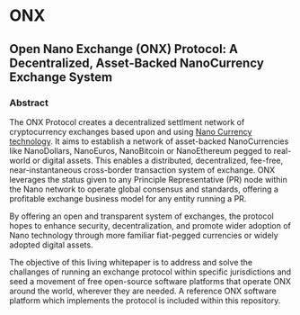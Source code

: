 # ONX
## Open Nano Exchange (ONX) Protocol: A Decentralized, Asset-Backed NanoCurrency Exchange System

### Abstract

The ONX Protocol creates a decentralized settlment network of cryptocurrency exchanges based upon and using [Nano Currency technology](nano.org). It aims to establish a network of asset-backed NanoCurrencies like NanoDollars, NanoEuros, NanoBitcoin or NanoEthereum pegged to real-world or digital assets. This enables a distributed, decentralized, fee-free, near-instantaneous cross-border transaction system of exchange. ONX leverages the status given to any Principle Representative (PR) node within the Nano network to operate global consensus and standards, offering a profitable exchange business model for any entity running a PR. 

By offering an open and transparent system of exchanges, the protocol hopes to enhance security, decentralization, and promote wider adoption of Nano technology through more familiar fiat-pegged currencies or widely adopted digital assets. 

The objective of this living whitepaper is to address and solve the challanges of running an exchange protocol within specific jurisdictions and seed a movement of free open-source software platforms that operate ONX around the world, wherever they are needed. A reference ONX software platform which implements the protocol is included within this repository.
